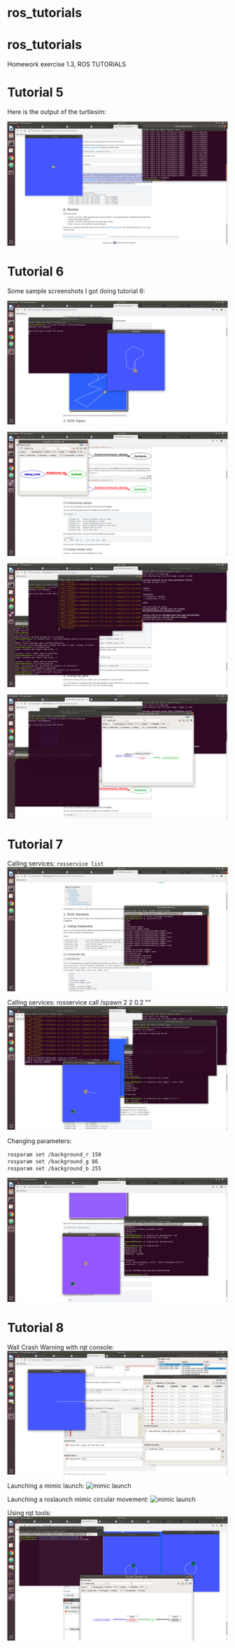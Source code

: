 # ros_tutorials

# ros_tutorials
Homework exercise 1.3, ROS TUTORIALS

# Tutorial 5
Here is the output of the turtlesim:

![Turtlesim](media/Captura1.png)

# Tutorial 6

Some sample screenshots I got doing tutorial 6:

![Turtlesim moving](media/Captura2.png)


![rqt_graph RosGraph](media/Captura3.png)

![WallCrash Message](media/Captura4.png)

![rqt_graph RosGraph2](media/Captura5.png)

# Tutorial 7
Calling services: ```rosservice list ```
![rosservice list](media/Captura6.png)

Calling services: rosservice call /spawn 2 2 0.2 ""
![ros call spawn](media/Captura7.png)

Changing parameters:
```
rosparam set /background_r 150
rosparam set /background_g 86
rosparam set /background_b 255
```
![setting purple background](media/Captura8.png)

# Tutorial 8
Wall Crash Warning with rqt console:
![rqt_console](media/Captura9.png)

Launching a mimic launch:
![mimic launch](media/Capture10.png)

Launching a roslaunch mimic circular movement:
![mimic launch](media/Capture11.png)

Using rqt tools:
![rqt_graph with dual turtle sim](media/Captura12.png)


